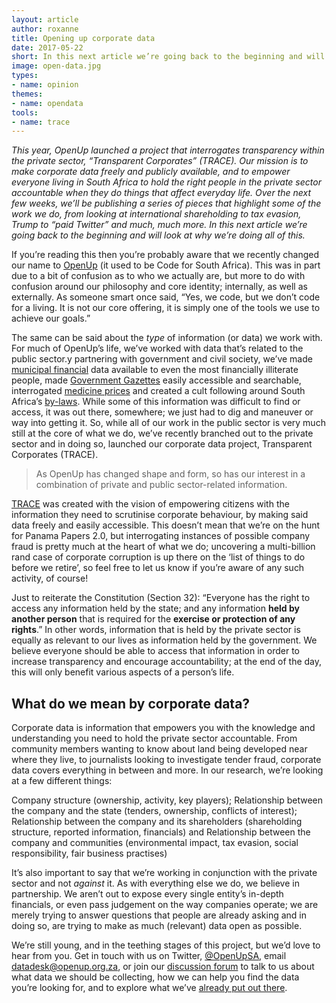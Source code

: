 ```yaml
---
layout: article
author: roxanne
title: Opening up corporate data
date: 2017-05-22
short: In this next article we’re going back to the beginning and will look at why we’re branching out to corporate data. 
image: open-data.jpg
types: 
- name: opinion
themes:
- name: opendata
tools:
- name: trace
---
```


_This year, OpenUp launched a project that interrogates transparency within the private sector, “Transparent Corporates” (TRACE). Our mission is to make corporate data freely and publicly available, and to empower everyone living in South Africa to hold the right people in the private sector accountable when they do things that affect everyday life. Over the next few weeks, we’ll be publishing a series of pieces that highlight some of the work we do, from looking at international shareholding to tax evasion, Trump to “paid Twitter” and much, much more. In this next article we’re going back to the beginning and will look at why we’re doing all of this._

If you’re reading this then you’re probably aware that we recently changed our name to [OpenUp](/articles/new-name.html) (it used to be Code for South Africa). This was in part due to a bit of confusion as to who we actually are, but more to do with confusion around our philosophy and core identity; internally, as well as externally. As someone smart once said, “Yes, we code, but we don’t code for a living. It is not our core offering, it is simply one of the tools we use to achieve our goals.” 

The same can be said about the _type_ of information (or data) we work with. For much of OpenUp’s life, we’ve worked with data that’s related to the public sector.y partnering with government and civil society, we’ve made [municipal financial](https://municipalmoney.gov.za/) data available to even the most financially illiterate people, made [Government Gazettes](https://opengazettes.org.za/) easily accessible and searchable, interrogated [medicine prices](https://mpr.code4sa.org/) and created a cult following around South Africa’s [by-laws](https://openbylaws.org.za/). While some of this information was difficult to find or access, it was out there, somewhere; we just had to dig and maneuver or way into getting it. So, while all of our work in the public sector is very much still at the core of what we do, we’ve recently branched out to the private sector and in doing so, launched our corporate data project, Transparent Corporates (TRACE). 

> As OpenUp has changed shape and form, so has our interest in a combination of private and public sector-related information. 

[TRACE](https://openup.org.za/trace) was created with the vision of empowering citizens with the information they need to scrutinise corporate behaviour, by making said data freely and easily accessible. This doesn’t mean that we’re on the hunt for Panama Papers 2.0, but interrogating instances of possible company fraud is pretty much at the heart of what we do; uncovering a multi-billion rand case of corporate corruption is up there on the ‘list of things to do before we retire’, so feel free to let us know if you’re aware of any such activity, of course! 

Just to reiterate the Constitution (Section 32): “Everyone has the right to access any information held by the state; and any information **held by another person** that is required for the **exercise or protection of any rights**.” In other words, information that is held by the private sector is equally as relevant to our lives as information held by the government. We believe everyone should be able to access that information in order to increase transparency and encourage accountability; at the end of the day, this will only benefit various aspects of a person’s life. 

## What do we mean by corporate data?

Corporate data is information that empowers you with the knowledge and understanding you need to hold the private sector accountable. From community members wanting to know about land being developed near where they live, to journalists looking to investigate tender fraud, corporate data covers everything in between and more. In our research, we’re looking at a few different things:

Company structure (ownership, activity, key players);
Relationship between the company and the state (tenders, ownership, conflicts of interest);
Relationship between the company and its shareholders (shareholding structure, reported information, financials) and
Relationship between the company and communities (environmental impact, tax evasion, social responsibility, fair business practises)

It’s also important to say that we’re working in conjunction with the private sector and not _against_ it. As with everything else we do, we believe in partnership. We aren’t out to expose every single entity’s in-depth financials, or even pass judgement on the way companies operate; we are merely trying to answer questions that people are already asking and in doing so, are trying to make as much (relevant) data open as possible.

We’re still young, and in the teething stages of this project, but we’d love to hear from you. Get in touch with us on Twitter, [@OpenUpSA](https://twitter.com/@OpenUpSA), email <datadesk@openup.org.za>, or join our [discussion forum](http://discuss.codebridge.org.za/t/cipc-data/72/3) to talk to us about what data we should be collecting, how we can help you find the data you’re looking for, and to explore what we’ve [already put out there](/trace).
